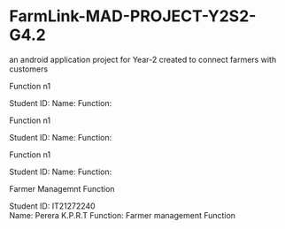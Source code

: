 # FarmLink-MAD-PROJECT-Y2S2-G4.2
 an android application project for Year-2 created to connect farmers with customers


Function n1

Student ID:
Name:
Function: 


Function n1

Student ID:
Name: 
Function: 


Function n1

Student ID: 
Name:
Function:


Farmer Managemnt Function 

Student ID: IT21272240	
Name: Perera K.P.R.T
Function: Farmer management Function










